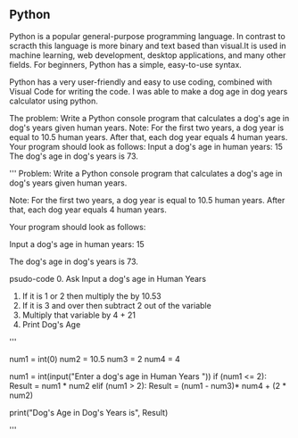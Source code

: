 ## Python
Python is a popular general-purpose programming language. In contrast to scracth this language is more binary and text based than visual.It is used in machine learning, web development, desktop applications, and many other fields. For beginners, Python has a simple, easy-to-use syntax.

Python has a very user-friendly and easy to use coding, combined with Visual Code for writing the code.
I was able to make a dog age in dog years calculator using python.

The problem: Write a Python console program that calculates a dog's age in dog's years given human years.
Note: For the first two years, a dog year is equal to 10.5 human years. After that, each dog year equals 4 human years.
Your program should look as follows:
Input a dog's age in human years: 15
The dog's age in dog's years is 73.

'''
Problem: Write a Python console program that calculates a dog's age in dog's years given human years.

Note: For the first two years, a dog year is equal to 10.5 human years. After that, each dog year equals 4 human years.

Your program should look as follows:

Input a dog's age in human years: 15

The dog's age in dog's years is 73.

psudo-code
0. Ask Input a dog's age in Human Years
1. If it is 1 or 2 then multiply the by 10.53
2. If it is 3 and over then subtract 2 out of the variable
3. Multiply that variable by 4 + 21
4. Print Dog's Age

'''

num1 = int(0)
num2 = 10.5
num3 = 2
num4 = 4

num1 = int(input("Enter a dog's age in Human Years "))
if (num1 <= 2):
    Result =  num1 * num2
elif (num1 > 2):
    Result = (num1 - num3)* num4 + (2 * num2)


print("Dog's Age in Dog's Years is", Result)

'''
